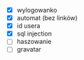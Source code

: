 - [x] wylogowanko
- [x] automat (bez linków)
- [x] id usera
- [x] sql injection
- [ ] haszowanie
- [ ] gravatar